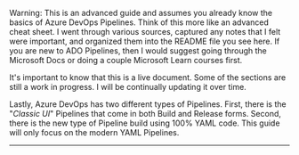Warning: This is an advanced guide and assumes you already know the basics of Azure DevOps Pipelines. Think of this more like an advanced cheat sheet. I went through various sources, captured any notes that I felt were important, and organized them into the README file you see here. If you are new to ADO Pipelines, then I would suggest going through the Microsoft Docs or doing a couple Microsoft Learn courses first.

It's important to know that this is a live document. Some of the sections are still a work in progress. I will be continually updating it over time.

Lastly, Azure DevOps has two different types of Pipelines.  First, there is the "*Classic UI*" Pipelines that come in both Build and Release forms.  Second, there is the new type of Pipeline build using 100% YAML code.  This guide will only focus on the modern YAML Pipelines.

---

